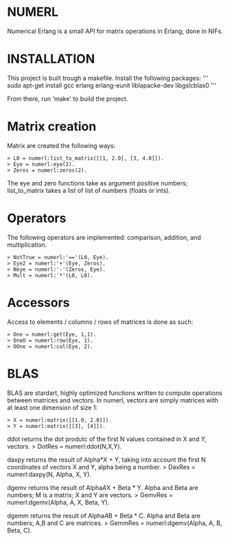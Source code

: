 # NUMERL

Numerical Erlang is a small API for matrix operations in Erlang, done in NIFs.

# INSTALLATION

This project is built trough a makefile. Install the following packages:
'''
    sudo apt-get install gcc erlang erlang-eunit liblapacke-dev libgslcblas0 
'''

From there, run 'make' to build the project.


# Matrix creation

Matrix are created the following ways:

    > L0 = numerl:list_to_matrix([[1, 2.0], [3, 4.0]]).
    > Eye = numerl:eye(2).
    > Zeros = numerl:zeros(2).

The eye and zero functions take as argument positive numbers; list\_to\_matrix takes a list of list of numbers (floats or ints).

# Operators

The following operators are implemented: comparison, addition, and multiplication.

    > NotTrue = numerl:'=='(L0, Eye).
    > Eye2 = numerl:'+'(Eye, Zeros).
    > Neye = numerl:'-'(Zeros, Eye).
    > Mult = numerl:'*'(L0, L0).

# Accessors

Access to elements / columns / rows of matrices is done as such:

    > One = numerl:get(Eye, 1,1).
    > OneO = numerl:row(Eye, 1).
    > OOne = numerl:col(Eye, 2).

# BLAS

BLAS are stardart, highly optimized functions written to compute operations between matrices and vectors. In numerl, vectors are simply matrices with at least one dimension of size 1:

    > X = numerl:matrix([[1.0, 2.0]]).
    > Y = numerl:matrix([[3], [4]]).


ddot returns the dot produtc of the first N values contained in X and Y, vectors.
    > DotRes = numerl:ddot(N,X,Y).

daxpy returns the result of Alpha*X + Y, taking into account the first N coordinates of vectors X and Y, alpha being a number.
    > DaxRes = numerl:daxpy(N, Alpha, X, Y).

dgemv returns the result of Alpha*A*X + Beta * Y. Alpha and Beta are numbers; M is a matrix; X and Y are vectors.
    > GemvRes = numerl:dgemv(Alpha, A, X, Beta, Y).

dgemm returns the result of Alpha*A*B + Beta * C. Alpha and Beta are numbers; A,B and C are matrices.
    > GemmRes = numerl:dgemv(Alpha, A, B, Beta, C).
